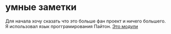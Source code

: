 # умные заметки
Для начала хочу сказать что это больше фан проект и ничего большего. Я использовал язык прогграмирования Пайтон.
[Это модули](Screenshot_5.png)


